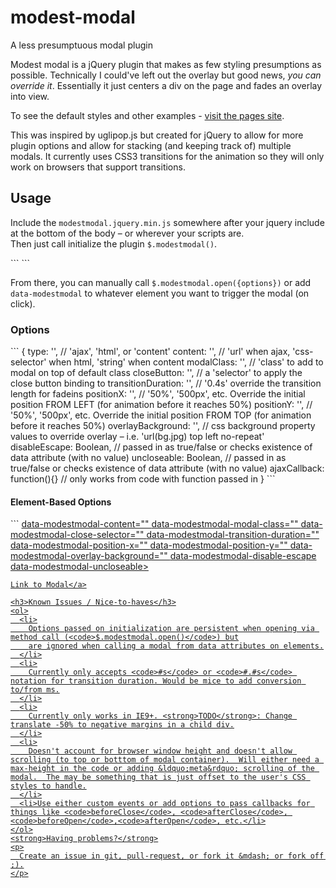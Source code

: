 # modest-modal
A less presumptuous modal plugin

<p>
  Modest modal is a jQuery plugin that makes as few styling presumptions as possible.  Technically I could've left out the overlay but good news, <em>you can override it</em>. Essentially it just centers a div on the page and fades an overlay into view.
</p>
<p>
  To see the default styles and other examples - <a href="http://jrhalchak.github.io/modest-modal/">visit the pages site</a>.
</p>
<p>
  This was inspired by uglipop.js but created for jQuery to allow for more plugin options and allow for stacking (and keeping track of) multiple modals. It currently uses CSS3 transitions for the animation so they will only work on browsers that support transitions.
</p>
<h2>Usage</h2>
<p>
  Include the <code>modestmodal.jquery.min.js</code> somewhere after your jquery include at the bottom of the body &ndash; or wherever your scripts are.
  <br />
  Then just call initialize the plugin <code>$.modestmodal()</code>.
</p>
```
<script src="https://code.jquery.com/jquery-1.11.3.min.js"></script>
<script src="compiled/modestmodal.jquery.js"></script>
<script>
  $.modestmodal()
</script>
```
<p>
  From there, you can manually call <code>$.modestmodal.open({options})</code> or add <code>data-modestmodal</code> to whatever element you want to trigger the modal (on click).
</p>
<h3>Options</h3>
```
{
  type: '', // 'ajax', 'html', or 'content'
  content: '', // 'url' when ajax, 'css-selector' when html, 'string' when content
  modalClass: '', // 'class' to add to modal on top of default class
  closeButton: '', // a 'selector' to apply the close button binding to
  transitionDuration: '', // '0.4s' override the transition length for fadeins
  positionX: '', // '50%', '500px', etc. Override the initial position FROM LEFT (for animation before it reaches 50%)
  positionY: '', // '50%', '500px', etc. Override the initial position FROM TOP (for animation before it reaches 50%)
  overlayBackground: '', // css background property values to override overlay – i.e. 'url(bg.jpg) top left no-repeat'
  disableEscape: Boolean, // passed in as true/false or checks existence of data attribute (with no value)
  uncloseable: Boolean, // passed in as true/false or checks existence of data attribute (with no value)
  ajaxCallback: function(){} // only works from code with function passed in
}
```
<h4>Element-Based Options</h4>
```
<a href="#"
    data-modestmodal
    data-modestmodal-type="" <!-- 'ajax', 'html', or 'content' -->
    data-modestmodal-content="" <!-- 'url' when ajax, 'css-selector' when html, 'string' when content -->
    data-modestmodal-modal-class="" <!-- 'class' to add to modal on top of default class -->
    data-modestmodal-close-selector="" <!-- a 'selector' to apply the close button binding to -->
    data-modestmodal-transition-duration="" <!-- '0.4s' override the transition length for fadeins -->
    data-modestmodal-position-x="" <!-- '50%', '500px', etc. Override the initial position FROM LEFT (for animation before it reaches 50%) -->
    data-modestmodal-position-y="" <!-- '50%', '500px', etc. Override the initial position FROM TOP (for animation before it reaches 50%) -->
    data-modestmodal-overlay-background="" <!-- css background property values to override overlay – i.e. 'url(bg.jpg) top left no-repeat' -->
    data-modestmodal-disable-escape <!-- use data attribute as a boolean (no value) -->
    data-modestmodal-uncloseable> <!-- use data attribute as a boolean (no value) -->

    Link to Modal</a>
```
<h3>Known Issues / Nice-to-haves</h3>
<ol>
  <li>
    Options passed on initialization are persistent when opening via method call (<code>$.modestmodal.open()</code>) but
    are ignored when calling a modal from data attributes on elements.
  </li>
  <li>
    Currently only accepts <code>#s</code> or <code>#.#s</code> notation for transition duration. Would be mice to add conversion to/from ms.
  </li>
  <li>
    Currently only works in IE9+. <strong>TODO</strong>: Change translate -50% to negative margins in a child div.
  </li>
  <li>
    Doesn't account for browser window height and doesn't allow scrolling (to top or botttom of modal container).  Will either need a max-height in the code or adding &ldquo;meta&rdquo; scrolling of the modal.  The may be something that is just offset to the user's CSS styles to handle.
  </li>
  <li>Use either custom events or add options to pass callbacks for things like <code>beforeClose</code>, <code>afterClose</code>, <code>beforeOpen</code>,<code>afterOpen</code>, etc.</li>
</ol>
<strong>Having problems?</strong>
<p>
  Create an issue in git, pull-request, or fork it &mdash; or fork off ;).
</p>
